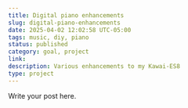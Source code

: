 ```yaml
---
title: Digital piano enhancements
slug: digital-piano-enhancements
date: 2025-04-02 12:02:58 UTC-05:00
tags: music, diy, piano
status: published
category: goal, project
link: 
description: Various enhancements to my Kawai-ES8
type: project
---
```


Write your post here.
